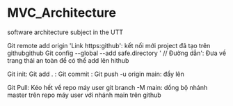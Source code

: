 # MVC_Architecture
software architecture subject in the UTT

Git remote add origin 'Link https:github': kết nối mới project đã tạo trên githubgithub
Git config --global --add safe.directory ' // Đường dẫn':  Đưa về trang thái an toàn để có thể add lên hithub



Git init:
Git add . :
Git commit :
Git push -u origin main: đẩy lên 


Git Pull: Kéo hết về repo máy user
git branch -M main: dồng bộ nhánh master trên repo máy user với nhánh main trên github         